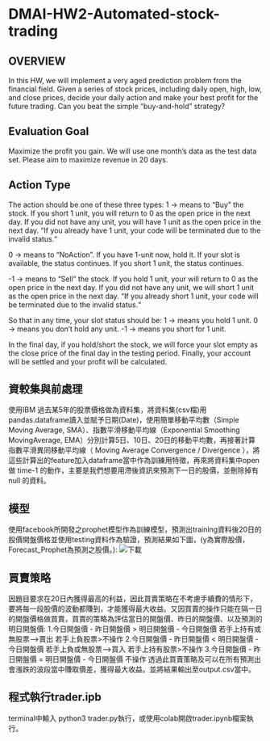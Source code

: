 # DMAI-HW2-Automated-stock-trading

## OVERVIEW
In this HW, we will implement a very aged prediction problem from the financial field. Given a series of stock prices, including daily open, high, low, and close prices, decide your daily action and make your best profit for the future trading. Can you beat the simple “buy-and-hold” strategy?

## Evaluation Goal
Maximize the profit you gain.
We will use one month’s data as the test data set. Please aim to maximize revenue in 20 days.

## Action Type
The action should be one of these three types:
1 → means to “Buy” the stock. If you short 1 unit, you will return to 0 as the open price in the next day. If you did not have any unit, you will have 1 unit as the open price in the next day. “If you already have 1 unit, your code will be terminated due to the invalid status.“

0 → means to “NoAction”. If you have 1-unit now, hold it. If your slot is available, the status continues. If you short 1 unit, the status continues.

-1 → means to “Sell” the stock. If you hold 1 unit, your will return to 0 as the open price in the next day. If you did not have any unit, we will short 1 unit as the open price in the next day. “If you already short 1 unit, your code will be terminated due to the invalid status.“

So that in any time, your slot status should be:
1 → means you hold 1 unit.
0 → means you don’t hold any unit.
-1 → means you short for 1 unit.

In the final day, if you hold/short the stock, we will force your slot empty as the close price of the final day in the testing period. Finally, your account will be settled and your profit will be calculated.

## 資較集與前處理
使用IBM 過去某5年的股票價格做為資料集，將資料集(csv檔)用pandas.dataframe讀入並賦予日期(Date)，使用簡單移動平均數（Simple Moving Average, SMA）、指數平滑移動平均線（Exponential Smoothing MovingAverage, EMA）分別計算5日、10日、20日的移動平均數，再接著計算指數平滑異同移動平均線（ Moving Average Convergence / Divergence ），將這些計算出的feature加入dataframe當中作為訓練用特徵，再來將資料集中open 做 time-1 的動作，主要是我們想要用滯後資訊來預測下一日的股價，並刪除掉有 null 的資料。

## 模型
使用facebook所開發之prophet模型作為訓練模型，預測出training資料後20日的股價開盤價格並使用testing資料作為驗證，預測結果如下圖，(y為實際股價，Forecast_Prophet為預測之股價。):
![下載](https://user-images.githubusercontent.com/48405514/165332516-6b9d1582-2101-48e9-8dcf-daf914d98706.png)


## 買賣策略
因題目要求在20日內獲得最高的利益，因此買賣策略在不考慮手續費的情形下，要將每一段股價的波動都賺到，才能獲得最大收益。又因買賣的操作只能在隔一日的開盤價格做買賣，買賣的策略為評估當日的開盤價、昨日的開盤價、以及預測的明日開盤價:
1.今日開盤價 - 昨日開盤價 > 明日開盤價 - 今日開盤價
  若手上持有或無股票-->賣出
  若手上負股票>不操作
2.今日開盤價 - 昨日開盤價 < 明日開盤價 - 今日開盤價
  若手上負或無股票-->買入
  若手上持有股票>不操作
3.今日開盤價 - 昨日開盤價 = 明日開盤價 - 今日開盤價
  不操作
透過此買賣策略及可以在所有預測出會漲跌的波段當中賺取價差，獲得最大收益。並將結果輸出至output.csv當中。

## 程式執行trader.ipb
terminal中輸入 python3 trader.py執行，或使用colab開啟trader.ipynb檔案執行。
